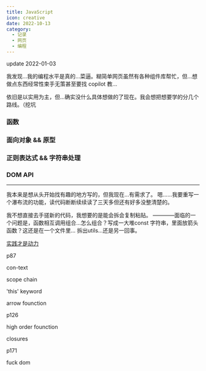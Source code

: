 ```yaml
---
title: JavaScript
icon: creative
date: 2022-10-13
category:
  - 记录
  - 网页
  - 编程
---
```


update 2022-01-03

我发现...我的编程水平是真的...菜逼。糊简单网页虽然有各种组件库帮忙，但...想做点东西经常性束手无策甚至要找 copilot 教...

依旧是以实用为主，但...确实没什么具体想做的了现在。我会想把想要学的分几个路线。（挖坑

### 函数

### 面向对象 && 原型

### 正则表达式 && 字符串处理

### DOM API

---

我本来是想从头开始找有趣的地方写的，但我现在...有需求了。
嗯......我要重写一个瀑布流的功能，读代码断断续续读了三天多但还有好多没整清楚的。

我不想直接去手搓新的代码，我想要的是能会拆会复制粘贴。
————面临的一个问题是，函数相互调用组合...怎么组合？写成一大堆const 字符串，里面放箭头函数？这还是在一个文件里...
拆出utils...还是另一回事。

[实践才是动力](../practice/vue-waterfall.md/#javascript)

p87

con-text

scope chain

'this' keyword

arrow founction

p126

high order founction

closures

p171

fuck dom
